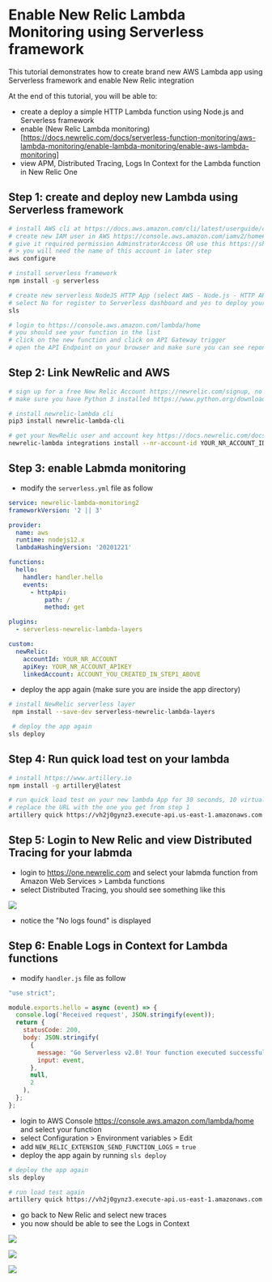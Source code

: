 # Enable New Relic Lambda Monitoring using Serverless framework

This tutorial demonstrates how to create brand new AWS Lambda app using Serverless framework and enable New Relic integration

At the end of this tutorial, you will be able to:

-   create a deploy a simple HTTP Lambda function using Node.js and Serverless framework
-   enable (New Relic Lambda monitoring)[https://docs.newrelic.com/docs/serverless-function-monitoring/aws-lambda-monitoring/enable-lambda-monitoring/enable-aws-lambda-monitoring]
-   view APM, Distributed Tracing, Logs In Context for the Lambda function in New Relic One

## Step 1: create and deploy new Lambda using Serverless framework

```bash
# install AWS cli at https://docs.aws.amazon.com/cli/latest/userguide/cli-chap-getting-started.html and configure credentials
# create new IAM user in AWS https://console.aws.amazon.com/iamv2/home#/users
# give it required permission AdminstratorAccess OR use this https://shorturl.at/bizJV
# > you will need the name of this account in later step
aws configure

# install serverless framework
npm install -g serverless

# create new serverless NodeJS HTTP App (select AWS - Node.js - HTTP API template) and deploy it
# select No for register to Serverless dashboard and yes to deploy your project
sls

# login to https://console.aws.amazon.com/lambda/home
# you should see your function in the list
# click on the new function and click on API Gateway trigger
# open the API Endpoint on your browser and make sure you can see reponse
```

## Step 2: Link NewRelic and AWS

```bash
# sign up for a free New Relic Account https://newrelic.com/signup, no credit card required
# make sure you have Python 3 installed https://www.python.org/downloads/

# install newrelic-lambda cli
pip3 install newrelic-lambda-cli

# get your NewRelic user and account key https://docs.newrelic.com/docs/apis/intro-apis/new-relic-api-keys/, you will only need to do this once
newrelic-lambda integrations install --nr-account-id YOUR_NR_ACCOUNT_ID --nr-api-key YOUR_NEW_RELIC_USER_KEY --aws-region us-east-1
```

## Step 3: enable Labmda monitoring

-   modify the `serverless.yml` file as follow

```yml
service: newrelic-lambda-monitoring2
frameworkVersion: '2 || 3'

provider:
  name: aws
  runtime: nodejs12.x
  lambdaHashingVersion: '20201221'

functions:
  hello:
    handler: handler.hello
    events:
      - httpApi:
          path: /
          method: get

plugins:
  - serverless-newrelic-lambda-layers

custom:
  newRelic:
    accountId: YOUR_NR_ACCOUNT
    apiKey: YOUR_NR_ACCOUNT_APIKEY
    linkedAccount: ACCOUNT_YOU_CREATED_IN_STEP1_ABOVE
```

- deploy the app again (make sure you are inside the app directory)

```bash
# install NewRelic serverless layer
 npm install --save-dev serverless-newrelic-lambda-layers

 # deploy the app again
sls deploy
```

## Step 4: Run quick load test on your lambda

```bash
# install https://www.artillery.io
npm install -g artillery@latest

# run quick load test on your new lambda App for 30 seconds, 10 virtual users and rate of arrival of 3
# replace the URL with the one you get from step 1
artillery quick https://vh2j0gynz3.execute-api.us-east-1.amazonaws.com -n 10 -d 30 -r 3
```

## Step 5: Login to New Relic and view Distributed Tracing for your labmda
- login to https://one.newrelic.com and select your labmda function from Amazon Web Services > Lambda functions
- select Distributed Tracing, you should see something like this

![](2022-02-03-13-37-01.png)

- notice the "No logs found" is displayed


## Step 6: Enable Logs in Context for Lambda functions
- modify `handler.js` file as follow

```javascript
"use strict";

module.exports.hello = async (event) => {
  console.log('Received request', JSON.stringify(event));
  return {
    statusCode: 200,
    body: JSON.stringify(
      {
        message: "Go Serverless v2.0! Your function executed successfully!",
        input: event,
      },
      null,
      2
    ),
  };
};
```

- login to AWS Console https://console.aws.amazon.com/lambda/home and select your function
- select Configuration > Environment variables > Edit
- add `NEW_RELIC_EXTENSION_SEND_FUNCTION_LOGS` = `true`
- deploy the app again by running `sls deploy`

```bash
# deploy the app again
sls deploy

# run load test again
artillery quick https://vh2j0gynz3.execute-api.us-east-1.amazonaws.com -n 10 -d 30 -r 3
```

- go back to New Relic and select new traces
- you now should be able to see the Logs in Context

![](2022-02-03-13-50-13.png)

![](2022-02-03-13-50-45.png)

![](2022-02-03-13-50-58.png)